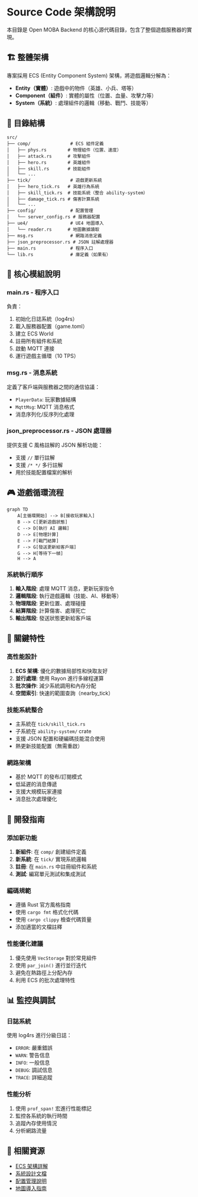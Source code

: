 # Source Code 架構說明

本目錄是 Open MOBA Backend 的核心源代碼目錄，包含了整個遊戲服務器的實現。

## 🏗️ 整體架構

專案採用 ECS (Entity Component System) 架構，將遊戲邏輯分解為：
- **Entity（實體）**: 遊戲中的物件（英雄、小兵、塔等）
- **Component（組件）**: 實體的屬性（位置、血量、攻擊力等）
- **System（系統）**: 處理組件的邏輯（移動、戰鬥、技能等）

## 📁 目錄結構

```
src/
├── comp/               # ECS 組件定義
│   ├── phys.rs        # 物理組件（位置、速度）
│   ├── attack.rs      # 攻擊組件
│   ├── hero.rs        # 英雄組件
│   ├── skill.rs       # 技能組件
│   └── ...
├── tick/               # 遊戲更新系統
│   ├── hero_tick.rs   # 英雄行為系統
│   ├── skill_tick.rs  # 技能系統（整合 ability-system）
│   ├── damage_tick.rs # 傷害計算系統
│   └── ...
├── config/             # 配置管理
│   └── server_config.rs # 服務器配置
├── ue4/                # UE4 地圖導入
│   └── reader.rs      # 地圖數據讀取
├── msg.rs              # 網路消息定義
├── json_preprocessor.rs # JSON 註解處理器
├── main.rs             # 程序入口
└── lib.rs              # 庫定義（如果有）
```

## 🔑 核心模組說明

### main.rs - 程序入口

負責：
1. 初始化日誌系統（log4rs）
2. 載入服務器配置（game.toml）
3. 建立 ECS World
4. 註冊所有組件和系統
5. 啟動 MQTT 連接
6. 運行遊戲主循環（10 TPS）

### msg.rs - 消息系統

定義了客戶端與服務器之間的通信協議：
- `PlayerData`: 玩家數據結構
- `MqttMsg`: MQTT 消息格式
- 消息序列化/反序列化處理

### json_preprocessor.rs - JSON 處理器

提供支援 C 風格註解的 JSON 解析功能：
- 支援 `//` 單行註解
- 支援 `/* */` 多行註解
- 用於技能配置檔案的解析

## 🎮 遊戲循環流程

```mermaid
graph TD
    A[主循環開始] --> B[接收玩家輸入]
    B --> C[更新遊戲狀態]
    C --> D[執行 AI 邏輯]
    D --> E[物理計算]
    E --> F[戰鬥結算]
    F --> G[發送更新給客戶端]
    G --> H[等待下一幀]
    H --> A
```

### 系統執行順序

1. **輸入階段**: 處理 MQTT 消息，更新玩家指令
2. **邏輯階段**: 執行遊戲邏輯（技能、AI、移動等）
3. **物理階段**: 更新位置、處理碰撞
4. **結算階段**: 計算傷害、處理死亡
5. **輸出階段**: 發送狀態更新給客戶端

## 🚀 關鍵特性

### 高性能設計

1. **ECS 架構**: 優化的數據局部性和快取友好
2. **並行處理**: 使用 Rayon 進行多線程運算
3. **批次操作**: 減少系統調用和內存分配
4. **空間索引**: 快速的範圍查詢（nearby_tick）

### 技能系統整合

- 主系統在 `tick/skill_tick.rs`
- 子系統在 `ability-system/` crate
- 支援 JSON 配置和硬編碼技能混合使用
- 熱更新技能配置（無需重啟）

### 網路架構

- 基於 MQTT 的發布/訂閱模式
- 低延遲的消息傳遞
- 支援大規模玩家連接
- 消息批次處理優化

## 🔧 開發指南

### 添加新功能

1. **新組件**: 在 `comp/` 創建組件定義
2. **新系統**: 在 `tick/` 實現系統邏輯
3. **註冊**: 在 `main.rs` 中註冊組件和系統
4. **測試**: 編寫單元測試和集成測試

### 編碼規範

- 遵循 Rust 官方風格指南
- 使用 `cargo fmt` 格式化代碼
- 使用 `cargo clippy` 檢查代碼質量
- 添加適當的文檔註釋

### 性能優化建議

1. 優先使用 `VecStorage` 對於常見組件
2. 使用 `par_join()` 進行並行迭代
3. 避免在熱路徑上分配內存
4. 利用 ECS 的批次處理特性

## 📊 監控與調試

### 日誌系統

使用 log4rs 進行分級日誌：
- `ERROR`: 嚴重錯誤
- `WARN`: 警告信息
- `INFO`: 一般信息
- `DEBUG`: 調試信息
- `TRACE`: 詳細追蹤

### 性能分析

1. 使用 `prof_span!` 宏進行性能標記
2. 監控各系統的執行時間
3. 追蹤內存使用情況
4. 分析網路流量

## 🔗 相關資源

- [ECS 架構詳解](comp/README.md)
- [系統設計文檔](tick/README.md)
- [配置管理說明](config/README.md)
- [地圖導入指南](ue4/README.md)